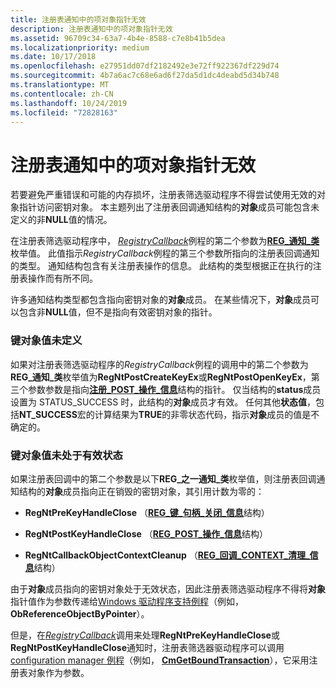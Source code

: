 ```yaml
---
title: 注册表通知中的项对象指针无效
description: 注册表通知中的项对象指针无效
ms.assetid: 96709c34-63a7-4b4e-8588-c7e8b41b5dea
ms.localizationpriority: medium
ms.date: 10/17/2018
ms.openlocfilehash: e27951dd07df2182492e3e72ff922367df229d74
ms.sourcegitcommit: 4b7a6ac7c68e6ad6f27da5d1dc4deabd5d34b748
ms.translationtype: MT
ms.contentlocale: zh-CN
ms.lasthandoff: 10/24/2019
ms.locfileid: "72828163"
---
```

# <a name="invalid-key-object-pointers-in-registry-notifications"></a>注册表通知中的项对象指针无效


若要避免严重错误和可能的内存损坏，注册表筛选驱动程序不得尝试使用无效的对象指针访问密钥对象。 本主题列出了注册表回调通知结构的**对象**成员可能包含未定义的非**NULL**值的情况。

在注册表筛选驱动程序中， [*RegistryCallback*](https://docs.microsoft.com/windows-hardware/drivers/ddi/wdm/nc-wdm-ex_callback_function)例程的第二个参数为[**REG\_通知\_类**](https://docs.microsoft.com/windows-hardware/drivers/ddi/wdm/ne-wdm-_reg_notify_class)枚举值。 此值指示*RegistryCallback*例程的第三个参数所指向的注册表回调通知的类型。 通知结构包含有关注册表操作的信息。 此结构的类型根据正在执行的注册表操作而有所不同。

许多通知结构类型都包含指向密钥对象的**对象**成员。 在某些情况下，**对象**成员可以包含非**NULL**值，但不是指向有效密钥对象的指针。

### <a name="key-object-value-is-undefined"></a>键对象值未定义

如果对注册表筛选驱动程序的*RegistryCallback*例程的调用中的第二个参数为**REG\_通知\_类**枚举值为**RegNtPostCreateKeyEx**或**RegNtPostOpenKeyEx**，第三个参数参数是指向[**注册\_POST\_操作\_信息**](https://docs.microsoft.com/windows-hardware/drivers/ddi/wdm/ns-wdm-_reg_post_operation_information)结构的指针。 仅当结构的**status**成员设置为 STATUS\_SUCCESS 时，此结构的**对象**成员才有效。 任何其他**状态值**，包括**NT\_SUCCESS**宏的计算结果为**TRUE**的非零状态代码，指示**对象**成员的值是不确定的。

### <a name="key-object-value-is-not-in-a-valid-state"></a>键对象值未处于有效状态

如果注册表回调中的第二个参数是以下**REG\_之一通知\_类**枚举值，则注册表回调通知结构的**对象**成员指向正在销毁的密钥对象，其引用计数为零的：

-   **RegNtPreKeyHandleClose** （[**REG\_键\_句柄\_关闭\_信息**](https://docs.microsoft.com/windows-hardware/drivers/ddi/wdm/ns-wdm-_reg_key_handle_close_information)结构）

-   **RegNtPostKeyHandleClose** （[**REG\_POST\_操作\_信息**](https://docs.microsoft.com/windows-hardware/drivers/ddi/wdm/ns-wdm-_reg_post_operation_information)结构）

-   **RegNtCallbackObjectContextCleanup** （[**REG\_回调\_CONTEXT\_清理\_信息**](https://docs.microsoft.com/windows-hardware/drivers/ddi/wdm/ns-wdm-_reg_callback_context_cleanup_information)结构）

由于**对象**成员指向的密钥对象处于无效状态，因此注册表筛选驱动程序不得将**对象**指针值作为参数传递给[Windows 驱动程序支持例程](https://docs.microsoft.com/windows-hardware/drivers/ddi/wdm/nf-wdm-obreferenceobjectbypointer)（例如， **ObReferenceObjectByPointer**）。

但是，在[*RegistryCallback*](https://docs.microsoft.com/windows-hardware/drivers/ddi/wdm/nc-wdm-ex_callback_function)调用来处理**RegNtPreKeyHandleClose**或**RegNtPostKeyHandleClose**通知时，注册表筛选器驱动程序可以调用[configuration manager 例程](https://docs.microsoft.com/windows-hardware/drivers/ddi/index)（例如， [**CmGetBoundTransaction**](https://docs.microsoft.com/windows-hardware/drivers/ddi/wdm/nf-wdm-cmgetboundtransaction)），它采用注册表对象作为参数。

 

 




